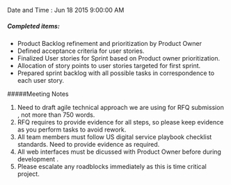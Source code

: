 Date and Time : Jun 18 2015  9:00:00 AM

##### Completed items:
* Product Backlog refinement and prioritization by Product Owner
* Defined acceptance criteria for user stories.
* Finalized User stories for Sprint based on Product owner prioritization.
* Allocation of story points to user stories targeted for first sprint. 
* Prepared sprint backlog with all possible tasks in correspondence to each user story. 

#####Meeting Notes
1. Need to draft agile technical approach we are using for RFQ submission , not more than 750 words.
2. RFQ requires to provide evidence for all steps, so please keep evidence as you perform tasks to avoid rework.
3. All team members must follow US digital service playbook checklist standards. Need to provide evidence as required.
4. All web interfaces must be dicussed with Product Owner before during development .
5. Please escalate any roadblocks immediately as this is time critical project.
